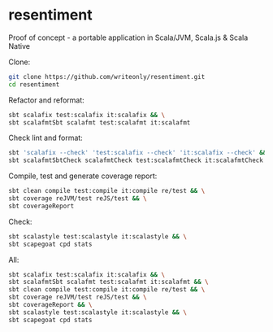 # resentiment
Proof of concept - a portable application in Scala/JVM, Scala.js &amp; Scala Native

Clone:
```bash
git clone https://github.com/writeonly/resentiment.git
cd resentiment
```

Refactor and reformat:
```bash
sbt scalafix test:scalafix it:scalafix && \
sbt scalafmtSbt scalafmt test:scalafmt it:scalafmt
```

Check lint and format:
```bash
sbt 'scalafix --check' 'test:scalafix --check' 'it:scalafix --check' && \
sbt scalafmtSbtCheck scalafmtCheck test:scalafmtCheck it:scalafmtCheck 
```

Compile, test and generate coverage report:
```bash
sbt clean compile test:compile it:compile re/test && \
sbt coverage reJVM/test reJS/test && \
sbt coverageReport
```

Check:
```bash
sbt scalastyle test:scalastyle it:scalastyle && \
sbt scapegoat cpd stats
```

All:
```bash
sbt scalafix test:scalafix it:scalafix && \
sbt scalafmtSbt scalafmt test:scalafmt it:scalafmt && \
sbt clean compile test:compile it:compile re/test && \
sbt coverage reJVM/test reJS/test && \
sbt coverageReport && \
sbt scalastyle test:scalastyle it:scalastyle && \
sbt scapegoat cpd stats
```